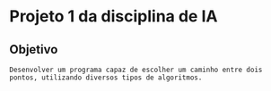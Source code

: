 # Projeto 1 da disciplina de IA

## Objetivo
    Desenvolver um programa capaz de escolher um caminho entre dois pontos, utilizando diversos tipos de algoritmos.
